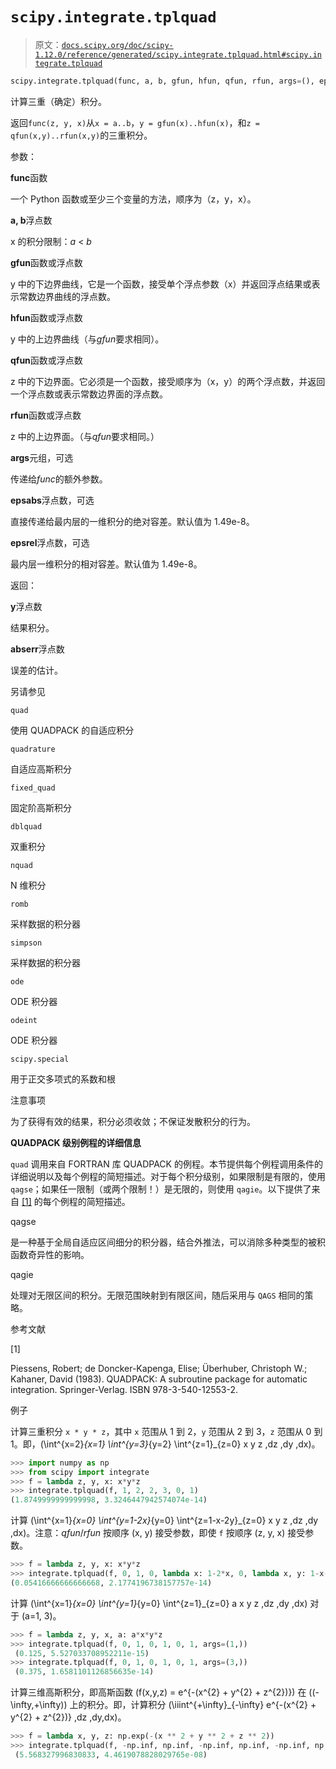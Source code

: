 # `scipy.integrate.tplquad`

> 原文：[`docs.scipy.org/doc/scipy-1.12.0/reference/generated/scipy.integrate.tplquad.html#scipy.integrate.tplquad`](https://docs.scipy.org/doc/scipy-1.12.0/reference/generated/scipy.integrate.tplquad.html#scipy.integrate.tplquad)

```py
scipy.integrate.tplquad(func, a, b, gfun, hfun, qfun, rfun, args=(), epsabs=1.49e-08, epsrel=1.49e-08)
```

计算三重（确定）积分。

返回`func(z, y, x)`从`x = a..b`，`y = gfun(x)..hfun(x)`，和`z = qfun(x,y)..rfun(x,y)`的三重积分。

参数：

**func**函数

一个 Python 函数或至少三个变量的方法，顺序为（z，y，x）。

**a, b**浮点数

x 的积分限制：*a* < *b*

**gfun**函数或浮点数

y 中的下边界曲线，它是一个函数，接受单个浮点参数（x）并返回浮点结果或表示常数边界曲线的浮点数。

**hfun**函数或浮点数

y 中的上边界曲线（与*gfun*要求相同）。

**qfun**函数或浮点数

z 中的下边界面。它必须是一个函数，接受顺序为（x，y）的两个浮点数，并返回一个浮点数或表示常数边界面的浮点数。

**rfun**函数或浮点数

z 中的上边界面。（与*qfun*要求相同。）

**args**元组，可选

传递给*func*的额外参数。

**epsabs**浮点数，可选

直接传递给最内层的一维积分的绝对容差。默认值为 1.49e-8。

**epsrel**浮点数，可选

最内层一维积分的相对容差。默认值为 1.49e-8。

返回：

**y**浮点数

结果积分。

**abserr**浮点数

误差的估计。

另请参见

`quad`

使用 QUADPACK 的自适应积分

`quadrature`

自适应高斯积分

`fixed_quad`

固定阶高斯积分

`dblquad`

双重积分

`nquad`

N 维积分

`romb`

采样数据的积分器

`simpson`

采样数据的积分器

`ode`

ODE 积分器

`odeint`

ODE 积分器

`scipy.special`

用于正交多项式的系数和根

注意事项

为了获得有效的结果，积分必须收敛；不保证发散积分的行为。

**QUADPACK 级别例程的详细信息**

`quad` 调用来自 FORTRAN 库 QUADPACK 的例程。本节提供每个例程调用条件的详细说明以及每个例程的简短描述。对于每个积分级别，如果限制是有限的，使用 `qagse`；如果任一限制（或两个限制！）是无限的，则使用 `qagie`。以下提供了来自 [[1]](#r5e501d4ee1f2-1) 的每个例程的简短描述。

qagse

是一种基于全局自适应区间细分的积分器，结合外推法，可以消除多种类型的被积函数奇异性的影响。

qagie

处理对无限区间的积分。无限范围映射到有限区间，随后采用与 `QAGS` 相同的策略。

参考文献

[1]

Piessens, Robert; de Doncker-Kapenga, Elise; Überhuber, Christoph W.; Kahaner, David (1983). QUADPACK: A subroutine package for automatic integration. Springer-Verlag. ISBN 978-3-540-12553-2.

例子

计算三重积分 `x * y * z`，其中 `x` 范围从 1 到 2，`y` 范围从 2 到 3，`z` 范围从 0 到 1。即，\(\int^{x=2}_{x=1} \int^{y=3}_{y=2} \int^{z=1}_{z=0} x y z \,dz \,dy \,dx\)。

```py
>>> import numpy as np
>>> from scipy import integrate
>>> f = lambda z, y, x: x*y*z
>>> integrate.tplquad(f, 1, 2, 2, 3, 0, 1)
(1.8749999999999998, 3.3246447942574074e-14) 
```

计算 \(\int^{x=1}_{x=0} \int^{y=1-2x}_{y=0} \int^{z=1-x-2y}_{z=0} x y z \,dz \,dy \,dx\)。注意：*qfun*/*rfun* 按顺序 (x, y) 接受参数，即使 `f` 按顺序 (z, y, x) 接受参数。

```py
>>> f = lambda z, y, x: x*y*z
>>> integrate.tplquad(f, 0, 1, 0, lambda x: 1-2*x, 0, lambda x, y: 1-x-2*y)
(0.05416666666666668, 2.1774196738157757e-14) 
```

计算 \(\int^{x=1}_{x=0} \int^{y=1}_{y=0} \int^{z=1}_{z=0} a x y z \,dz \,dy \,dx\) 对于 \(a=1, 3\)。

```py
>>> f = lambda z, y, x, a: a*x*y*z
>>> integrate.tplquad(f, 0, 1, 0, 1, 0, 1, args=(1,))
 (0.125, 5.527033708952211e-15)
>>> integrate.tplquad(f, 0, 1, 0, 1, 0, 1, args=(3,))
 (0.375, 1.6581101126856635e-14) 
```

计算三维高斯积分，即高斯函数 \(f(x,y,z) = e^{-(x^{2} + y^{2} + z^{2})}\) 在 \((-\infty,+\infty)\) 上的积分。即，计算积分 \(\iiint^{+\infty}_{-\infty} e^{-(x^{2} + y^{2} + z^{2})} \,dz \,dy\,dx\)。

```py
>>> f = lambda x, y, z: np.exp(-(x ** 2 + y ** 2 + z ** 2))
>>> integrate.tplquad(f, -np.inf, np.inf, -np.inf, np.inf, -np.inf, np.inf)
 (5.568327996830833, 4.4619078828029765e-08) 
```
